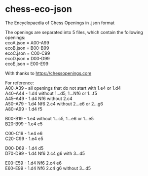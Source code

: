 # chess-eco-json
The Encyclopaedia of Chess Openings in .json format

The openings are separated into 5 files, which contain the following openings: <br/>
ecoA.json = A00-A99 <br/>
ecoB.json = B00-B99 <br/>
ecoC.json = C00-C99 <br/>
ecoD.json = D00-D99 <br/>
ecoE.json = E00-E99 <br/>

With thanks to https://chessopenings.com

For reference: <br/>
A00-A39 - all openings that do not start with 1.e4 or 1.d4 <br/>
A40–A44 - 1.d4 without 1...d5, 1...Nf6 or 1...f5 <br/>
A45–A49 - 1.d4 Nf6 without 2.c4 <br/>
A50–A79 - 1.d4 Nf6 2.c4 without 2...e6 or 2...g6 <br/>
A80–A99 - 1.d4 f5 <br/>

B00-B19 - 1.e4 without 1...c5, 1...e6 or 1...e5 <br/>
B20-B99 - 1.e4 c5 <br/>

C00-C19 - 1.e4 e6 <br/>
C20-C99 - 1.e4 e5 <br/>

D00-D69 - 1.d4 d5 <br/>
D70-D99 - 1.d4 Nf6 2.c4 g6 with 3...d5 <br/>

E00–E59 - 1.d4 Nf6 2.c4 e6 <br/>
E60–E99 - 1.d4 Nf6 2.c4 g6 without 3...d5 <br/>
